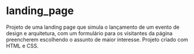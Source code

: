 # landing_page
Projeto de uma landing page que simula o lançamento de um evento de design e arquitetura, com um formulário para os visitantes da página preencherem escolhendo o assunto de maior interesse. Projeto criado com HTML e CSS.
